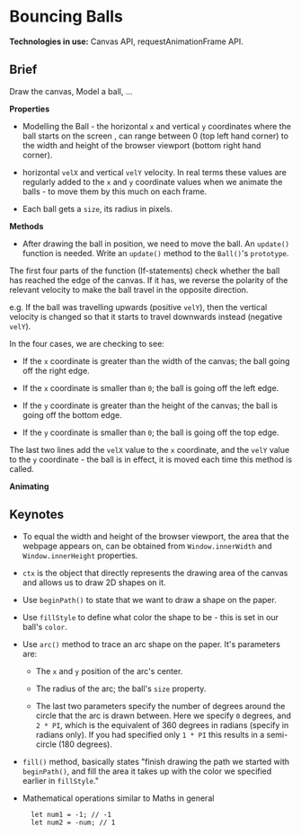 # Bouncing Balls

**Technologies in use:** Canvas API, requestAnimationFrame API.

## Brief

Draw the canvas, Model a ball, ...

**Properties**

* Modelling the Ball - the horizontal `x` and vertical `y` coordinates where the ball starts on the screen , can range between 0 (top left hand corner) to the width and height of the browser viewport (bottom right hand corner).

* horizontal `velX` and vertical `velY` velocity. In real terms these values are regularly added to the  `x` and `y` coordinate values when we animate the balls - to move them by this much on each frame.

* Each ball gets a `size`, its radius in pixels.

**Methods**

* After drawing the ball in position, we need to move the ball. An `update()` function is needed. Write an `update()` method to the `Ball()`'s `prototype`.

The first four parts of the function (If-statements) check whether the ball has reached the edge of the canvas. If it has, we reverse the polarity of the relevant velocity to make the ball travel in the opposite direction.

e.g. If the ball was travelling upwards (positive `velY`), then the vertical velocity is changed so that it starts to travel downwards instead (negative `velY`).

In the four cases, we are checking to see:

  - If the `x` coordinate is greater than the width of the canvas; the ball going off the right edge.

  - If the `x` coordinate is smaller than `0`; the ball is going off the left edge.

  - If the `y` coordinate is greater than the height of the canvas; the ball is going off the bottom edge.

  - If the `y` coordinate is smaller than `0`; the ball is going off the top edge.

The last two lines add the `velX` value to the `x` coordinate, and the `velY` value to the `y` coordinate - the ball is in effect, it is moved each time this method is called.


**Animating**

## Keynotes

* To equal the width and height of the browser viewport, the area that the webpage appears on, can be obtained from `Window.innerWidth` and `Window.innerHeight` properties.

* `ctx` is the object that directly represents the drawing area of the canvas and allows us to draw 2D shapes on it.

* Use `beginPath()` to state that we want to draw a shape on the paper.

* Use `fillStyle` to define what color the shape to be - this is set in our ball's `color`.

* Use `arc()` method to trace an arc shape on the paper. It's parameters are:

  - The `x` and `y` position of the arc's center.

  - The radius of the arc; the ball's `size` property.

  - The last two parameters specify the number of degrees around the circle that the arc is drawn between. Here we specify `0` degrees, and `2 * PI`, which is the equivalent of 360 degrees in radians (specify in radians only). If you had specified only `1 * PI` this results in a semi-circle (180 degrees).

* `fill()` method, basically states "finish drawing the path we started with `beginPath()`, and fill the area it takes up with the color we specified earlier in `fillStyle`."

* Mathematical operations similar to Maths in general

        let num1 = -1; // -1
        let num2 = -num; // 1
